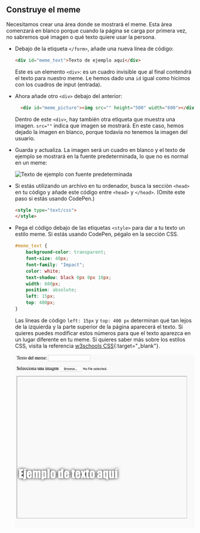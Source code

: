 ## Construye el meme

Necesitamos crear una área donde se mostrará el meme. Esta área comenzará en blanco porque cuando la página se carga por primera vez, no sabremos qué imagen o qué texto quiere usar la persona.

- Debajo de la etiqueta `</form>`, añade una nueva línea de código:

  ```html
  <div id="meme_text">Texto de ejemplo aquí</div>
  ```

  Este es un elemento `<div>`: es un cuadro invisible que al final contendrá el texto para nuestro meme. Le hemos dado una `id` igual como hicimos con los cuadros de input (entrada).
  
- Ahora añade otro `<div>` debajo del anterior: 
     
  ```html
    <div id="meme_picture"><img src="" height="500" width="600"></div>
    ```
    Dentro de este `<div>`, hay también otra etiqueta que muestra una imagen. `src=""` indica que imagen se mostrará. En este caso, hemos dejado la imagen en blanco, porque todavía no tenemos la imagen del usuario.

- Guarda y actualiza. La imagen será un cuadro en blanco y el texto de ejemplo se mostrará en la fuente predeterminada, lo que no es normal en un meme:

    ![Texto de ejemplo con fuente predeterminada](images/example-text-default.png)
  
- Si estás utilizando un archivo en tu ordenador, busca la sección `<head>` en tu código y añade este código entre `<head>` y `</head>`. (Omite este paso si estás usando CodePen.) 
      
  ```html
  <style type="text/css">
  </style>
  ```
  
- Pega el código debajo de las etiquetas `<style>` para dar a tu texto un estilo meme. Si estás usando CodePen, pégalo en la sección CSS. 
      
    ```css
    #meme_text {
        background-color: transparent;
        font-size: 40px;
        font-family: "Impact";
        color: white;
        text-shadow: black 0px 0px 10px;
        width: 600px;
        position: absolute;
        left: 15px;
        top: 400px;
    }
    ```
   
  Las líneas de código `left: 15px` y `top: 400 px` determinan qué tan lejos de la izquierda y la parte superior de la página aparecerá el texto. Si quieres puedes modificar estos números para que el texto aparezca en un lugar diferente en tu meme. Si quieres saber más sobre los estilos CSS, visita la referencia [w3schools CSS](http://www.w3schools.com/CSSref/){:target="_blank"}.

  ![Texto de ejemplo en el meme](images/example-text-memey.png)

